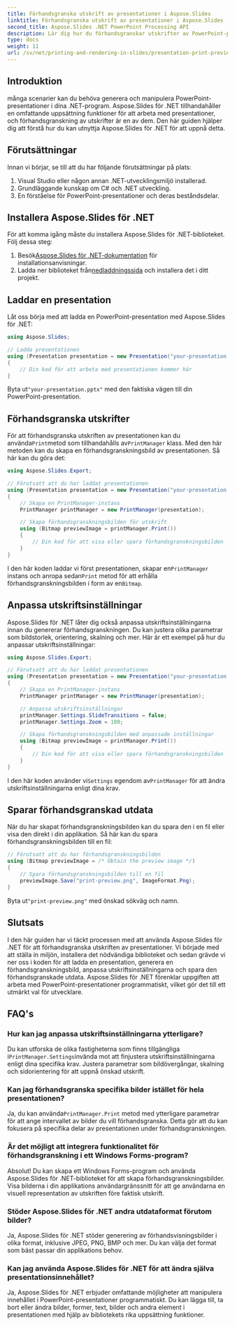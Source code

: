 ```yaml
---
title: Förhandsgranska utskrift av presentationer i Aspose.Slides
linktitle: Förhandsgranska utskrift av presentationer i Aspose.Slides
second_title: Aspose.Slides .NET PowerPoint Processing API
description: Lär dig hur du förhandsgranskar utskrifter av PowerPoint-presentationer med Aspose.Slides för .NET. Följ den här steg-för-steg-guiden med källkod för att generera och anpassa förhandsvisningar.
type: docs
weight: 11
url: /sv/net/printing-and-rendering-in-slides/presentation-print-preview/
---
```


## Introduktion

många scenarier kan du behöva generera och manipulera PowerPoint-presentationer i dina .NET-program. Aspose.Slides för .NET tillhandahåller en omfattande uppsättning funktioner för att arbeta med presentationer, och förhandsgranskning av utskrifter är en av dem. Den här guiden hjälper dig att förstå hur du kan utnyttja Aspose.Slides för .NET för att uppnå detta.

## Förutsättningar

Innan vi börjar, se till att du har följande förutsättningar på plats:

1. Visual Studio eller någon annan .NET-utvecklingsmiljö installerad.
2. Grundläggande kunskap om C# och .NET utveckling.
3. En förståelse för PowerPoint-presentationer och deras beståndsdelar.

## Installera Aspose.Slides för .NET

För att komma igång måste du installera Aspose.Slides för .NET-biblioteket. Följ dessa steg:

1.  Besök[Aspose.Slides för .NET-dokumentation](https://reference.aspose.com/slides/net/) för installationsanvisningar.
2.  Ladda ner biblioteket från[nedladdningssida](https://releases.aspose.com/slides/net/) och installera det i ditt projekt.

## Laddar en presentation

Låt oss börja med att ladda en PowerPoint-presentation med Aspose.Slides för .NET:

```csharp
using Aspose.Slides;

// Ladda presentationen
using (Presentation presentation = new Presentation("your-presentation.pptx"))
{
    // Din kod för att arbeta med presentationen kommer här
}
```

 Byta ut`"your-presentation.pptx"` med den faktiska vägen till din PowerPoint-presentation.

## Förhandsgranska utskrifter

 För att förhandsgranska utskriften av presentationen kan du använda`Print`metod som tillhandahålls av`PrintManager` klass. Med den här metoden kan du skapa en förhandsgranskningsbild av presentationen. Så här kan du göra det:

```csharp
using Aspose.Slides.Export;

// Förutsatt att du har laddat presentationen
using (Presentation presentation = new Presentation("your-presentation.pptx"))
{
    // Skapa en PrintManager-instans
    PrintManager printManager = new PrintManager(presentation);

    // Skapa förhandsgranskningsbilden för utskrift
    using (Bitmap previewImage = printManager.Print())
    {
        // Din kod för att visa eller spara förhandsgranskningsbilden
    }
}
```

 I den här koden laddar vi först presentationen, skapar en`PrintManager` instans och anropa sedan`Print` metod för att erhålla förhandsgranskningsbilden i form av en`Bitmap`.

## Anpassa utskriftsinställningar

Aspose.Slides för .NET låter dig också anpassa utskriftsinställningarna innan du genererar förhandsgranskningen. Du kan justera olika parametrar som bildstorlek, orientering, skalning och mer. Här är ett exempel på hur du anpassar utskriftsinställningar:

```csharp
using Aspose.Slides.Export;

// Förutsatt att du har laddat presentationen
using (Presentation presentation = new Presentation("your-presentation.pptx"))
{
    // Skapa en PrintManager-instans
    PrintManager printManager = new PrintManager(presentation);

    // Anpassa utskriftsinställningar
    printManager.Settings.SlideTransitions = false;
    printManager.Settings.Zoom = 100;

    // Skapa förhandsgranskningsbilden med anpassade inställningar
    using (Bitmap previewImage = printManager.Print())
    {
        // Din kod för att visa eller spara förhandsgranskningsbilden
    }
}
```

 I den här koden använder vi`Settings` egendom av`PrintManager` för att ändra utskriftsinställningarna enligt dina krav.

## Sparar förhandsgranskad utdata

När du har skapat förhandsgranskningsbilden kan du spara den i en fil eller visa den direkt i din applikation. Så här kan du spara förhandsgranskningsbilden till en fil:

```csharp
// Förutsatt att du har förhandsgranskningsbilden
using (Bitmap previewImage = /* Obtain the preview image */)
{
    // Spara förhandsgranskningsbilden till en fil
    previewImage.Save("print-preview.png", ImageFormat.Png);
}
```

 Byta ut`"print-preview.png"` med önskad sökväg och namn.

## Slutsats

I den här guiden har vi täckt processen med att använda Aspose.Slides för .NET för att förhandsgranska utskriften av presentationer. Vi började med att ställa in miljön, installera det nödvändiga biblioteket och sedan grävde vi ner oss i koden för att ladda en presentation, generera en förhandsgranskningsbild, anpassa utskriftsinställningarna och spara den förhandsgranskade utdata. Aspose.Slides för .NET förenklar uppgiften att arbeta med PowerPoint-presentationer programmatiskt, vilket gör det till ett utmärkt val för utvecklare.

## FAQ's

### Hur kan jag anpassa utskriftsinställningarna ytterligare?

 Du kan utforska de olika fastigheterna som finns tillgängliga i`PrintManager.Settings`invända mot att finjustera utskriftsinställningarna enligt dina specifika krav. Justera parametrar som bildövergångar, skalning och sidorientering för att uppnå önskad utskrift.

### Kan jag förhandsgranska specifika bilder istället för hela presentationen?

 Ja, du kan använda`PrintManager.Print` metod med ytterligare parametrar för att ange intervallet av bilder du vill förhandsgranska. Detta gör att du kan fokusera på specifika delar av presentationen under förhandsgranskningen.

### Är det möjligt att integrera funktionalitet för förhandsgranskning i ett Windows Forms-program?

Absolut! Du kan skapa ett Windows Forms-program och använda Aspose.Slides för .NET-biblioteket för att skapa förhandsgranskningsbilder. Visa bilderna i din applikations användargränssnitt för att ge användarna en visuell representation av utskriften före faktisk utskrift.

### Stöder Aspose.Slides för .NET andra utdataformat förutom bilder?

Ja, Aspose.Slides för .NET stöder generering av förhandsvisningsbilder i olika format, inklusive JPEG, PNG, BMP och mer. Du kan välja det format som bäst passar din applikations behov.

### Kan jag använda Aspose.Slides för .NET för att ändra själva presentationsinnehållet?

Ja, Aspose.Slides för .NET erbjuder omfattande möjligheter att manipulera innehållet i PowerPoint-presentationer programmatiskt. Du kan lägga till, ta bort eller ändra bilder, former, text, bilder och andra element i presentationen med hjälp av bibliotekets rika uppsättning funktioner.
